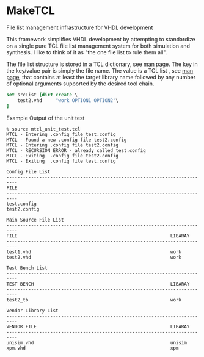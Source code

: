 # MakeTCL
File list management infrastructure for VHDL development

This framework simplifies VHDL development by attempting to standardize on a single pure TCL file list management system for both simulation and synthesis. I like to think of it as "the one file list to rule them all".

The file list structure is stored in a TCL dictionary, see [man page](https://www.tcl.tk/man/tcl/TclCmd/dict.htm). The key in the key/value pair is simply the file name. The value is a TCL list , see [man page](https://www.tcl.tk/man/tcl/TclCmd/list.htm), that contains at least the target library name followed by any number of optional arguments supported by the desired tool chain.

```tcl
set srcList [dict create \
    test2.vhd     "work OPTION1 OPTION2"\
]
```

Example Output of the unit test
```
% source mtcl_unit_test.tcl
MTCL - Entering .config file test.config
MTCL - Found a new .config file test2.config
MTCL - Entering .config file test2.config
MTCL - RECURSION ERROR - already called test.config
MTCL - Exiting  .config file test2.config
MTCL - Exiting  .config file test.config

Config File List
--------------------------------------------------------------------------
FILE
--------------------------------------------------------------------------
test.config
test2.config

Main Source File List
--------------------------------------------------------------------------
FILE                                                        LIBARAY
--------------------------------------------------------------------------
test1.vhd                                                   work
test2.vhd                                                   work

Test Bench List
--------------------------------------------------------------------------
TEST BENCH                                                  LIBARAY
--------------------------------------------------------------------------
test2_tb                                                    work

Vendor Library List
--------------------------------------------------------------------------
VENDOR FILE                                                 LIBARAY
--------------------------------------------------------------------------
unisim.vhd                                                  unisim
xpm.vhd                                                     xpm
```
